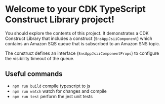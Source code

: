 # Welcome to your CDK TypeScript Construct Library project!

You should explore the contents of this project. It demonstrates a CDK Construct Library that includes a construct (`SnsAppJsiiComponent`)
which contains an Amazon SQS queue that is subscribed to an Amazon SNS topic.

The construct defines an interface (`SnsAppJsiiComponentProps`) to configure the visibility timeout of the queue.

## Useful commands

 * `npm run build`   compile typescript to js
 * `npm run watch`   watch for changes and compile
 * `npm run test`    perform the jest unit tests
